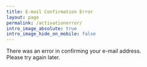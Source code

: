 ```yaml
---
title: E-mail Confirmation Error
layout: page
permalink: /activationerror/
intro_image_absolute: true
intro_image_hide_on_mobile: false
---
```


There was an error in confirming your e-mail address. <br>
Please try again later.



